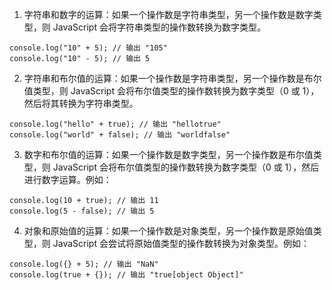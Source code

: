 1. 字符串和数字的运算：如果一个操作数是字符串类型，另一个操作数是数字类型，则 JavaScript 会将字符串类型的操作数转换为数字类型。
```
console.log("10" + 5); // 输出 "105"
console.log("10" - 5); // 输出 5
```
2. 字符串和布尔值的运算：如果一个操作数是字符串类型，另一个操作数是布尔值类型，则 JavaScript 会将布尔值类型的操作数转换为数字类型（0 或 1），然后将其转换为字符串类型。
```
console.log("hello" + true); // 输出 "hellotrue"
console.log("world" + false); // 输出 "worldfalse"
```
3. 数字和布尔值的运算：如果一个操作数是数字类型，另一个操作数是布尔值类型，则 JavaScript 会将布尔值类型的操作数转换为数字类型（0 或 1），然后进行数字运算。例如：
```
console.log(10 + true); // 输出 11
console.log(5 - false); // 输出 5
```
4. 对象和原始值的运算：如果一个操作数是对象类型，另一个操作数是原始值类型，则 JavaScript 会尝试将原始值类型的操作数转换为对象类型。例如：
```
console.log({} + 5); // 输出 "NaN"
console.log(true + {}); // 输出 "true[object Object]"
```